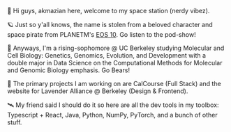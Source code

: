 👋 Hi guys, akmazian here, welcome to my space station (nerdy vibez). 

🪐 Just so y'all knows, the name is stolen from a beloved character and space pirate from PLANETM's [EOS 10](https://planetm.io/eos10/). Go listen to the pod-show!

🧸 Anyways, I'm a rising-sophomore @ UC Berkeley studying Molecular and Cell Biology: Genetics, Genomics, Evolution, and Development with a double major in Data Science on the Computational Methods for Molecular and Genomic Biology emphasis. Go Bears!

🚀 The primary projects I am working on are CalCourse (Full Stack) and the website for Lavender Alliance @ Berkeley (Design & Frontend).

🛰️ My friend said I should do it so here are all the dev tools in my toolbox: Typescript + React, Java, Python, NumPy, PyTorch, and a bunch of other stuff.

<!-- 
✨ While we are at it, here are some classes I have taken: 
- Math: AP Calculus BC 5, Math 53 equivalent, Math 54 equivalent
- CS: 61A, C88C, 61B
- Data: C8, C100
- Chem: 3A, 3B
- Physics: 8A
- MCB: 140, C100A, 140L -->
